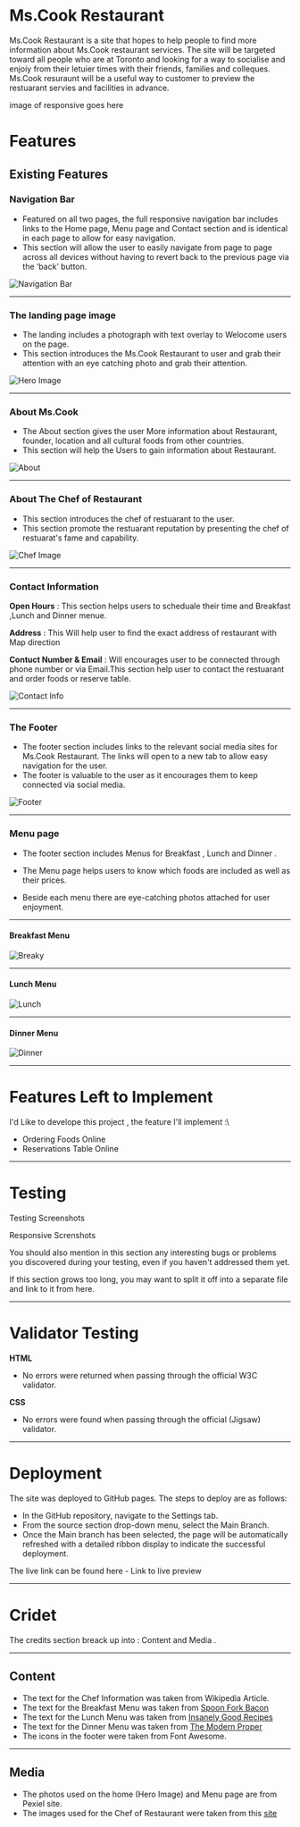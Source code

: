# Ms.Cook Restaurant

Ms.Cook Restaurant is a site that hopes to help people to find more information about Ms.Cook restaurant services.
The site will be targeted toward all people who are at Toronto and looking for a way to socialise and enjoiy from their letuier times with their friends, families and colleques. Ms.Cook resuraunt will be a useful way to customer to preview the restuarant servies and facilities in advance.

image of responsive goes here


 # Features

 ## Existing Features

 
   ### Navigation Bar

   - Featured on all two pages, the full responsive navigation bar includes links to the  Home page, Menu page and Contact section and is identical in each page to allow for easy navigation.
   - This section will allow the user to easily navigate from page to page across all devices without having to revert back to the previous page via the ‘back’ button.


![Navigation Bar](./assets/readmeFolder/navBar.PNG)


---


 ### The landing page image


   - The landing includes a photograph with text overlay to Welocome users on the page.
   - This section introduces the  Ms.Cook Restaurant to user and grab their attention with an eye catching photo and grab their attention.


![Hero Image](./assets/readmeFolder/hero-img.PNG)


---


 ### About Ms.Cook


   - The About section gives the user More information about Restaurant, founder, location and all cultural foods from other countries.
   - This section will help the Users to gain information about Restaurant.
       
![About](./assets/readmeFolder/about.PNG)


---

 ### About The Chef of Restaurant


   - This section introduces the chef of restuarant to the user.
   - This section promote the restuarant reputation by presenting the chef of restuarat's fame and capability.

![Chef Image](./assets/readmeFolder/chef.PNG)


---


  ### Contact Information 

   **Open Hours** : This section helps users to scheduale their time and Breakfast ,Lunch and Dinner menue.
 
   **Address**  : This Will help user to find the exact address of restaurant with Map direction 
  
   **Contuct Number & Email** : Will encourages user to be connected through phone number or via Email.This section help user to contact the restuarant and order foods or reserve table.

![Contact Info](./assets/readmeFolder/contact.PNG)

---

### The Footer 


   - The footer section includes links to the relevant social media sites for Ms.Cook Restaurant.
    The links will open to a new tab to allow easy navigation for the user.
   - The footer is valuable to the user as it encourages them to keep connected via social media.
    
![Footer](./assets/readmeFolder/footer.PNG)


---

 ### Menu page 


   - The footer section includes Menus for Breakfast , Lunch and Dinner .

   - The Menu page helps users to know which foods are included as well as their prices.

   - Beside each menu there are eye-catching photos attached for user enjoyment. 

 ---

 #### Breakfast Menu

 ![Breaky](./assets/readmeFolder/breaky.PNG)

---

 #### Lunch Menu

 ![Lunch](./assets/readmeFolder/lunch.PNG)

---

 #### Dinner Menu

 ![Dinner](./assets/readmeFolder/dinner.PNG)

---

# Features Left to Implement

I'd Like to develope this project , the feature I'll implement :\

- Ordering Foods Online
- Reservations Table Online
 

---

# Testing

Testing Screenshots

Responsive Screnshots

You should also mention in this section any interesting bugs or problems you discovered during your testing, even if you haven't addressed them yet.

If this section grows too long, you may want to split it off into a separate file and link to it from here.


---

# Validator Testing


  **HTML**
   - No errors were returned when passing through the official W3C validator.

  **CSS**
   - No errors were found when passing through the official (Jigsaw) validator.


---

# Deployment

The site was deployed to GitHub pages. The steps to deploy are as follows:

 - In the GitHub repository, navigate to the Settings tab.
 - From the source section drop-down menu, select the Main Branch.
 - Once the Main branch has been selected, the page will be automatically refreshed with a detailed ribbon display to indicate the successful deployment.


 The live link can be found here - Link to live preview

---

 # Cridet

   The credits section breack up into : Content and Media .

---

 ## Content
   
- The text for the Chef Information was taken from Wikipedia Article.
- The text for the Breakfast Menu was taken from [Spoon Fork Bacon](https://www.spoonforkbacon.com) 
- The text for the Lunch Menu was taken from [Insanely Good Recipes](https://insanelygoodrecipes.com)  
- The text for the Dinner Menu was taken from [The Modern Proper](https://themodernproper.com) 
- The icons in the footer were taken from Font Awesome.


---
## Media

- The photos used on the home (Hero Image) and Menu page are from Pexiel site.
- The images used for the Chef of Restaurant were taken from this [site](https://images.app.goo.gl/eJPuNcvyDYJ5BuBXA) 
